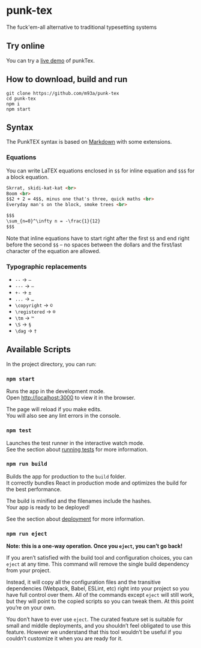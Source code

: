 # punk-tex
The fuck'em-all alternative to traditional typesetting systems
<!-- wtf I can't push to GitHub? -->

## Try online
You can try a [live demo](http://punktex.g6.cz/) of punkTex.

## How to download, build and run
```
git clone https://github.com/m93a/punk-tex
cd punk-tex
npm i
npm start
```

## Syntax
The PunkTEX syntax is based on [Markdown](https://commonmark.org/help/) with some extensions.

### Equations
You can write LaTEX equations enclosed in `$$` for inline equation and `$$$` for a block equation.

```markdown
Skrrat, skidi-kat-kat <br>
Boom <br>
$$2 + 2 = 4$$, minus one that's three, quick maths <br>
Everyday man's on the block, smoke trees <br>

$$$
\sum_{n=0}^\infty n = -\frac{1}{12}
$$$
```

Note that inline equations have to start right after the first `$$` and end right before the second `$$` – no spaces between the dollars and the first/last character of the equation are allowed.

### Typographic replacements
* `--` → `­–`
* `---` → `—`
* `+-` → `±`
* `...` → `…`
* `\copyright` → `©`
* `\registered` → `®`
* `\tm` → `™`
* `\S` → `§`
* `\dag` → `†`


## Available Scripts

In the project directory, you can run:

### `npm start`

Runs the app in the development mode.<br>
Open [http://localhost:3000](http://localhost:3000) to view it in the browser.

The page will reload if you make edits.<br>
You will also see any lint errors in the console.

### `npm test`

Launches the test runner in the interactive watch mode.<br>
See the section about [running tests](#running-tests) for more information.

### `npm run build`

Builds the app for production to the `build` folder.<br>
It correctly bundles React in production mode and optimizes the build for the best performance.

The build is minified and the filenames include the hashes.<br>
Your app is ready to be deployed!

See the section about [deployment](#deployment) for more information.

### `npm run eject`

**Note: this is a one-way operation. Once you `eject`, you can’t go back!**

If you aren’t satisfied with the build tool and configuration choices, you can `eject` at any time. This command will remove the single build dependency from your project.

Instead, it will copy all the configuration files and the transitive dependencies (Webpack, Babel, ESLint, etc) right into your project so you have full control over them. All of the commands except `eject` will still work, but they will point to the copied scripts so you can tweak them. At this point you’re on your own.

You don’t have to ever use `eject`. The curated feature set is suitable for small and middle deployments, and you shouldn’t feel obligated to use this feature. However we understand that this tool wouldn’t be useful if you couldn’t customize it when you are ready for it.